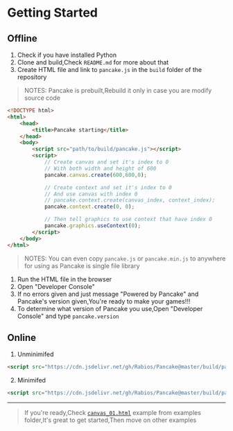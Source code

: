 # Getting Started

## Offline

1. Check if you have installed Python
2. Clone and build,Check `README.md` for more about that
3. Create HTML file and link to `pancake.js` in the `build` folder of the repository

> NOTES: Pancake is prebuilt,Rebuild it only in case you are modify source code
```html
<!DOCTYPE html>
<html>
    <head>
        <title>Pancake starting</title>
    </head>
    <body>
        <script src="path/to/build/pancake.js"></script>
        <script>
            // Create canvas and set it's index to 0
            // With both width and height of 600
            pancake.canvas.create(600,600,0);

            // Create context and set it's index to 0
            // And use canvas with index 0
            // pancake.context.create(canvas_index, context_index);
            pancake.context.create(0, 0);

            // Then tell graphics to use context that have index 0
            pancake.graphics.useContext(0);
        </script>
    </body>
</html>
```

> NOTES: You can even copy `pancake.js` or `pancake.min.js` to anywhere for using as Pancake is single file library

1. Run the HTML file in the browser
2. Open "Developer Console"
3. If no errors given and just message "Powered by Pancake" and Pancake's version given,You're ready to make your games!!!
4. To determine what version of Pancake you use,Open "Developer Console" and type `pancake.version`

## Online
1. Unminimifed
```html
<script src="https://cdn.jsdelivr.net/gh/Rabios/Pancake@master/build/pancake.js"></script>
```

2. Minimifed
```html
<script src="https://cdn.jsdelivr.net/gh/Rabios/Pancake@master/build/pancake.min.js"></script>
```

------
> If you're ready,Check [`canvas_01.html`](https://github.com/Rabios/Pancake/blob/master/examples/canvas_01.html) example from examples folder,It's great to get started,Then move on other examples